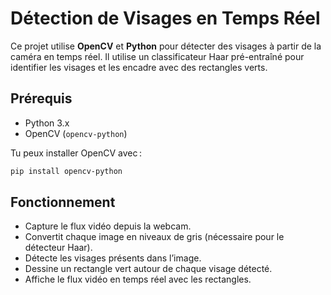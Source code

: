 # Détection de Visages en Temps Réel

Ce projet utilise **OpenCV** et **Python** pour détecter des visages à partir de la caméra en temps réel. Il utilise un classificateur Haar pré-entraîné pour identifier les visages et les encadre avec des rectangles verts.

## Prérequis

- Python 3.x
- OpenCV (`opencv-python`)

Tu peux installer OpenCV avec :

```bash
pip install opencv-python
```
## Fonctionnement
- Capture le flux vidéo depuis la webcam.
- Convertit chaque image en niveaux de gris (nécessaire pour le détecteur Haar).
- Détecte les visages présents dans l’image.
- Dessine un rectangle vert autour de chaque visage détecté.
- Affiche le flux vidéo en temps réel avec les rectangles.
